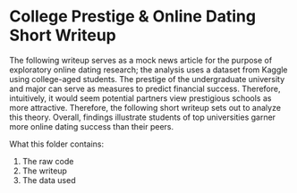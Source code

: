 # College Prestige & Online Dating Short Writeup

The following writeup serves as a mock news article for the purpose of exploratory online dating research; the analysis uses a dataset from Kaggle using college-aged students. The prestige of the undergraduate university and major can serve as measures to predict financial success. Therefore, intuitively, it would seem potential partners view prestigious schools as more attractive. Therefore, the following short writeup sets out to analyze this theory. Overall, findings illustrate students of top universities garner more online dating success than their peers.

What this folder contains:

1. The raw code
2. The writeup
3. The data used
